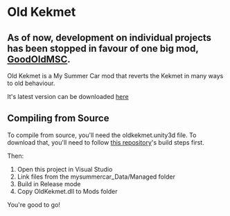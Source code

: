 # Old Kekmet

## As of now, development on individual projects has been stopped in favour of one big mod, [GoodOldMSC](<https://akatsuki.nekoweb.org/project/goodoldmsc>).

Old Kekmet is a My Summer Car mod that reverts the Kekmet in many ways to old behaviour.

It's latest version can be downloaded [here](https://www.nexusmods.com/mysummercar/mods/4866?tab=files)

## Compiling from Source

To compile from source, you'll need the oldkekmet.unity3d file. To download that, you'll need to follow [this repository](https://github.com/mldkyt/OldKekmetResources)'s build steps first.

Then:

1. Open this project in Visual Studio
2. Link files from the mysummercar_Data/Managed folder
3. Build in Release mode
4. Copy OldKekmet.dll to Mods folder

You're good to go!
